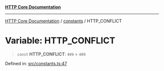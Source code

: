 [**HTTP Core Documentation**](../../README.md)

***

[HTTP Core Documentation](../../README.md) / [constants](../README.md) / HTTP\_CONFLICT

# Variable: HTTP\_CONFLICT

> `const` **HTTP\_CONFLICT**: `409` = `409`

Defined in: [src/constants.ts:47](https://github.com/stonemjs/http-core/blob/38177eda1505fdb30323b11ec31ef2a0f0840267/src/constants.ts#L47)
